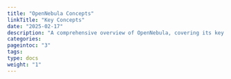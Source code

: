 ```yaml
---
title: "OpenNebula Concepts"
linkTitle: "Key Concepts"
date: "2025-02-17"
description: "A comprehensive overview of OpenNebula, covering its key features, core architecture, and the cloud access model, including user roles and permissions. You'll also find real-world use cases that illustrate how OpenNebula is used across industries — from enterprise cloud infrastructure to edge and AI deployments"
categories:
pageintoc: "3"
tags: 
type: docs
weight: "1"
---
```


<a id="opennebula-concepts"></a>

<!--# OpenNebula Concepts -->

